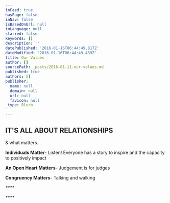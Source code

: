 ```yaml
---
inFeed: true
hasPage: false
inNav: false
isBasedOnUrl: null
inLanguage: null
starred: false
keywords: []
description: ''
datePublished: '2016-01-16T06:44:49.817Z'
dateModified: '2016-01-16T06:44:49.439Z'
title: Our Values
author: []
sourcePath: _posts/2016-01-11-our-values.md
published: true
authors: []
publisher:
  name: null
  domain: null
  url: null
  favicon: null
_type: Blurb

---
```

## IT'S ALL ABOUT RELATIONSHIPS

& what matters... 

**Individuals Matter**- Listen! Everyone has a
story to inspire and the capacity to positively impact

**An Open Heart Matters**- Judgement is for
judges

**Congruency Matters**- Talking and walking

_****_

_****_